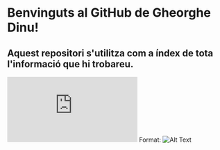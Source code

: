 # Benvinguts al GitHub de Gheorghe Dinu!

## Aquest repositori s'utilitza com a índex de tota l'informació que hi trobareu.

![Hyperlink logo](https://github.com/manteph/modul1/blob/main/Documentaci%C3%B3/Instal%C2%B7laci%C3%B3%20distribuci%C3%B3%20linux%20en%20maquina%20virtual/README.md)
Format: ![Alt Text](url)


